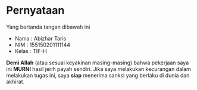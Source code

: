 # Pernyataan

Yang bertanda tangan dibawah ini

* Nama : Abizhar Taris
* NIM : 155150201111144
* Kelas : TIF-H

**Demi Allah** (atau sesuai keyakinan masing-masing) bahwa pekerjaan saya ini **MURNI** hasil jerih payah sendiri. Jika saya melakukan kecurangan dalam melakukan tugas ini, saya **siap** menerima sanksi yang berlaku di dunia dan akhirat.
